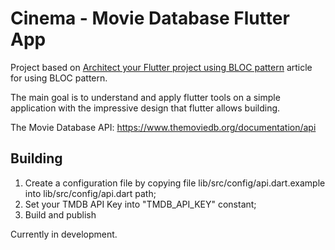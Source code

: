 # Cinema - Movie Database Flutter App

Project based on [Architect your Flutter project using BLOC pattern](https://medium.com/flutterpub/architecting-your-flutter-project-bd04e144a8f1) article for using BLOC pattern.

The main goal is to understand and apply flutter tools on a simple application with the impressive design that flutter allows building.

The Movie Database API: https://www.themoviedb.org/documentation/api

## Building
1) Create a configuration file by copying file lib/src/config/api.dart.example into lib/src/config/api.dart path;
2) Set your TMDB API Key into "TMDB_API_KEY" constant;
3) Build and publish


Currently in development.

